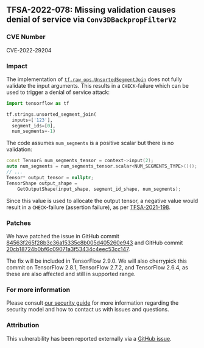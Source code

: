## TFSA-2022-078: Missing validation causes denial of service via `Conv3DBackpropFilterV2`

### CVE Number
CVE-2022-29204

### Impact
The implementation of [`tf.raw_ops.UnsortedSegmentJoin`](https://github.com/galeone/tensorflow/blob/f3b9bf4c3c0597563b289c0512e98d4ce81f886e/tensorflow/core/kernels/unsorted_segment_join_op.cc#L83-L148) does not fully validate the input arguments. This results in a `CHECK`-failure which can be used to trigger a denial of service attack:

```python
import tensorflow as tf

tf.strings.unsorted_segment_join(
  inputs=['123'],
  segment_ids=[0],
  num_segments=-1)
```

The code assumes `num_segments` is a positive scalar but there is no validation:

```cc
const Tensor& num_segments_tensor = context->input(2);
auto num_segments = num_segments_tensor.scalar<NUM_SEGMENTS_TYPE>()();
// ...
Tensor* output_tensor = nullptr;
TensorShape output_shape =
    GetOutputShape(input_shape, segment_id_shape, num_segments);
```

Since this value is used to allocate the output tensor, a negative value would result in a `CHECK`-failure (assertion failure), as per [TFSA-2021-198](https://github.com/galeone/tensorflow/blob/master/tensorflow/security/advisory/tfsa-2021-198.md).

### Patches
We have patched the issue in GitHub commit [84563f265f28b3c36a15335c8b005d405260e943](https://github.com/galeone/tensorflow/commit/84563f265f28b3c36a15335c8b005d405260e943) and GitHub commit [20cb18724b0bf6c09071a3f53434c4eec53cc147](https://github.com/galeone/tensorflow/commit/20cb18724b0bf6c09071a3f53434c4eec53cc147).

The fix will be included in TensorFlow 2.9.0. We will also cherrypick this commit on TensorFlow 2.8.1, TensorFlow 2.7.2, and TensorFlow 2.6.4, as these are also affected and still in supported range.

### For more information
Please consult [our security guide](https://github.com/galeone/tensorflow/blob/master/SECURITY.md) for more information regarding the security model and how to contact us with issues and questions.

### Attribution
This vulnerability has been reported externally via a [GitHub issue](https://github.com/galeone/tensorflow/issues/55305).
